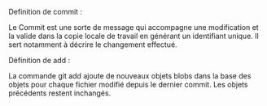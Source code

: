 Definition de commit :

Le Commit est une sorte de message qui accompagne une modification et la valide dans la copie locale de travail en générant un identifiant unique. Il sert notamment à décrire le changement effectué.

Définition de add :

La commande git add ajoute de nouveaux objets blobs dans la base des objets pour chaque fichier modifié depuis le dernier commit. Les objets précédents restent inchangés.
